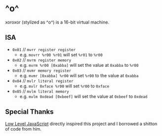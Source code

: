 # ^o^
xoroxor (stylized as ^o^) is a 16-bit virtual machine.

## ISA
- `0x01` // `mvrr register register`
  - e.g. `movrr %r00 %r01` will set `%r01` to `%r00`
- `0x02` // `mvrm register memory`
  - e.g. `mvrm %r00 [0xabba]` will set the value at `0xabba` to `%r00`
- `0x03` // `mvmr memory register`
  - e.g. `mvmr [0xabba] %r00` will set `%r00` to the value at `0xabba`
- `0x04` // `mvlr literal register`
  - e.g. `mvlr 0xface %r00` will set `%r00` to `0xface`
- `0x05` // `mvlm literal memory`
  - e.g. `mvlm 0xdead [0xbeef]` will set the value at `0xbeef` to `0xdead`

## Special Thanks
[Low Level JavaScript](https://www.youtube.com/c/LowLevelJavaScript) directly inspired this project and I borrowed a shitton of code from him.
